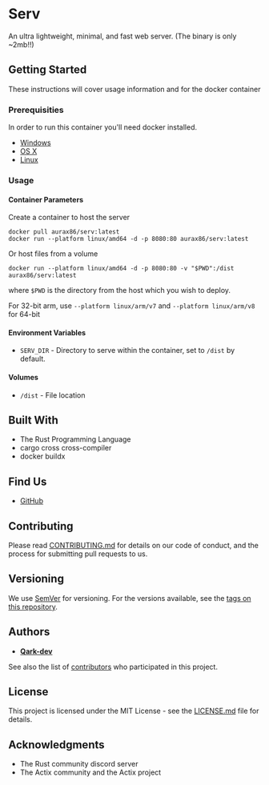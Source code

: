 # Serv

An ultra lightweight, minimal, and fast web server. (The binary is only ~2mb!!)

## Getting Started

These instructions will cover usage information and for the docker container 

### Prerequisities


In order to run this container you'll need docker installed.

* [Windows](https://docs.docker.com/windows/started)
* [OS X](https://docs.docker.com/mac/started/)
* [Linux](https://docs.docker.com/linux/started/)

### Usage

#### Container Parameters

Create a container to host the server

```shell
docker pull aurax86/serv:latest
docker run --platform linux/amd64 -d -p 8080:80 aurax86/serv:latest 
```

Or host files from a volume
```shell
docker run --platform linux/amd64 -d -p 8080:80 -v "$PWD":/dist aurax86/serv:latest 
```
where `$PWD` is the directory from the host which you wish to deploy.

For 32-bit arm, use `--platform linux/arm/v7` and  `--platform linux/arm/v8` for 64-bit

#### Environment Variables

* `SERV_DIR` - Directory to serve within the container, set to `/dist` by default.

#### Volumes

* `/dist` - File location

## Built With

* The Rust Programming Language
* cargo cross cross-compiler
* docker buildx

## Find Us

* [GitHub](https://github.com/Qark-dev/serv)

## Contributing

Please read [CONTRIBUTING.md](CONTRIBUTING.md) for details on our code of conduct, and the process for submitting pull requests to us.

## Versioning

We use [SemVer](http://semver.org/) for versioning. For the versions available, see the 
[tags on this repository](https://github.com/your/repository/tags). 

## Authors

* **[Qark-dev](https://github.com/Qark-dev)**

See also the list of [contributors](https://github.com/your/repository/contributors) who 
participated in this project.

## License

This project is licensed under the MIT License - see the [LICENSE.md](LICENSE.md) file for details.

## Acknowledgments

* The Rust community discord server
* The Actix community and the Actix project